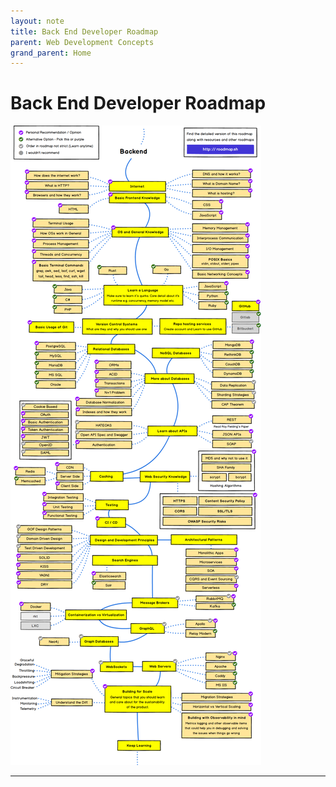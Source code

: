 ```yaml
---
layout: note
title: Back End Developer Roadmap
parent: Web Development Concepts
grand_parent: Home
---
```


# Back End Developer Roadmap

![DevOps Roadmap](./attachments/roadmap-backend.png)

---

